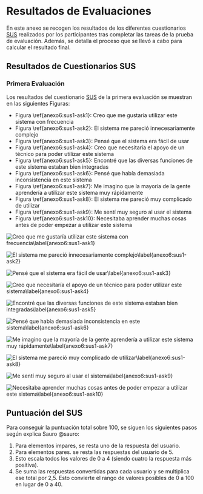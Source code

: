# Resultados de Evaluaciones

En este anexo se recogen los resultados de los diferentes cuestionarios [SUS](#SUS) realizados por los participantes tras completar las tareas de la prueba de evaluación. Además, se detalla el proceso que se llevó a cabo para calcular el resultado final.

## Resultados de Cuestionarios SUS

### Primera Evaluación

Los resultados del cuestionario [SUS](#SUS) de la primera evaluación se muestran en las siguientes Figuras:

- Figura \ref{anexo6:sus1-ask1}: Creo que me gustaría utilizar este sistema con frecuencia
- Figura \ref{anexo6:sus1-ask2}: El sistema me pareció innecesariamente complejo
- Figura \ref{anexo6:sus1-ask3}: Pensé que el sistema era fácil de usar
- Figura \ref{anexo6:sus1-ask4}: Creo que necesitaría el apoyo de un técnico para poder utilizar este sistema
- Figura \ref{anexo6:sus1-ask5}: Encontré que las diversas funciones de este sistema estaban bien integradas
- Figura \ref{anexo6:sus1-ask6}: Pensé que había demasiada inconsistencia en este sistema
- Figura \ref{anexo6:sus1-ask7}: Me imagino que la mayoría de la gente aprendería a utilizar este sistema muy rápidamente
- Figura \ref{anexo6:sus1-ask8}: El sistema me pareció muy complicado de utilizar
- Figura \ref{anexo6:sus1-ask9}: Me sentí muy seguro al usar el sistema
- Figura \ref{anexo6:sus1-ask10}: Necesitaba aprender muchas cosas antes de poder empezar a utilizar este sistema

![Creo que me gustaría utilizar este sistema con frecuencia\label{anexo6:sus1-ask1}](anx6_sus1-ask1.png)

![El sistema me pareció innecesariamente complejo\label{anexo6:sus1-ask2}](anx6_sus1-ask2.png)

![Pensé que el sistema era fácil de usar\label{anexo6:sus1-ask3}](anx6_sus1-ask3.png)

![Creo que necesitaría el apoyo de un técnico para poder utilizar este sistema\label{anexo6:sus1-ask4}](anx6_sus1-ask4.png)

![Encontré que las diversas funciones de este sistema estaban bien integradas\label{anexo6:sus1-ask5}](anx6_sus1-ask5.png)

![Pensé que había demasiada inconsistencia en este sistema\label{anexo6:sus1-ask6}](anx6_sus1-ask6.png)

![Me imagino que la mayoría de la gente aprendería a utilizar este sistema muy rápidamente\label{anexo6:sus1-ask7}](anx6_sus1-ask7.png)

![El sistema me pareció muy complicado de utilizar\label{anexo6:sus1-ask8}](anx6_sus1-ask8.png)

![Me sentí muy seguro al usar el sistema\label{anexo6:sus1-ask9}](anx6_sus1-ask9.png)

![Necesitaba aprender muchas cosas antes de poder empezar a utilizar este sistema\label{anexo6:sus1-ask10}](anx6_sus1-ask10.png)

## Puntuación del SUS

Para conseguir la puntuación total sobre 100, se siguen los siguientes pasos según explica Sauro @sauro:

1. Para elementos impares, se resta uno de la respuesta del usuario.
2. Para elementos pares. se resta las respuestas del usuario de 5.
3. Esto escala todos los valores de 0 a 4 (siendo cuatro la respuesta más positiva).
4. Se suma las respuestas convertidas para cada usuario y se multiplica ese total por 2,5. Esto convierte el rango de valores posibles de 0 a 100 en lugar de 0 a 40.

